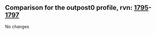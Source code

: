 ## Comparison for the outpost0 profile, rvn: [1795](https://github.com/PRO100KatYT/FortniteProfileRevisions/tree/main/profiles/outpost0/1795%20outpost0.json)-[1797](https://github.com/PRO100KatYT/FortniteProfileRevisions/tree/main/profiles/outpost0/1797%20outpost0.json)

No changes
